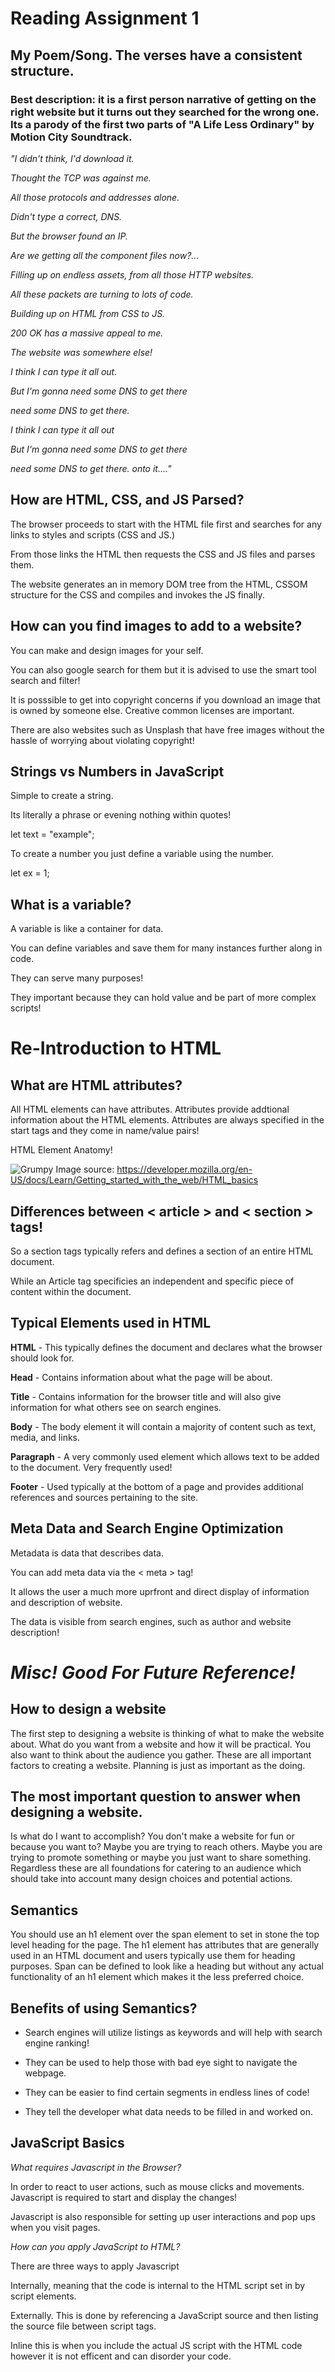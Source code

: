 # Reading Assignment 1 

## My Poem/Song. The verses have a consistent structure.

### Best description: it is a first person narrative of getting on the right website but it turns out they searched for the wrong one. Its a parody of the first two parts of "A Life Less Ordinary" by Motion City Soundtrack. 


*"I didn't think, I'd download it.*


*Thought the TCP was against me.*


*All those protocols and addresses alone.*


*Didn't type a correct, DNS.*


*But the browser found an IP.*


*Are we getting all the component files now?...*

*Filling up on endless assets, from all those HTTP websites.*


*All these packets are turning to lots of code.*

*Building up on HTML from CSS to JS.*

*200 OK has a massive appeal to me.*

*The website was somewhere else!*

*I think I can type it all out.*

*But I'm gonna need some DNS to get there*

*need some DNS to get there.*


*I think I can type it all out*

*But I'm gonna need some DNS to get there*

*need some DNS to get there. onto it...."*

## How are HTML, CSS, and JS Parsed?

The browser proceeds to start with the HTML file first and searches for any links to styles and scripts (CSS and JS.)

From those links the HTML then requests the CSS and JS files and parses them.

The website generates an in memory DOM tree from the HTML, CSSOM structure for the CSS and compiles and invokes the JS finally.

## How can you find images to add to a website?

You can make and design images for your self.

You can also google search for them but it is advised to use the smart tool search and filter! 

It is posssible to get into copyright concerns if you download an image that is owned by someone else. Creative common licenses are important.

There are also websites such as Unsplash that have free images without the hassle of worrying about violating copyright!

## Strings vs Numbers in JavaScript

Simple to create a string.

Its literally a phrase or evening nothing within quotes!

let text = "example";

To create a number you just define a variable using the number.

let ex = 1;

## What is a variable?

A variable is like a container for data. 

You can define variables and save them for many instances further along in code. 

They can serve many purposes!

They important because they can hold value and be part of more complex scripts!

# Re-Introduction to HTML
## What are HTML attributes?

All HTML elements can have attributes. Attributes provide addtional information about the HTML elements. Attributes are always specified in the start tags and they come in name/value pairs!

HTML Element Anatomy!

![Grumpy](https://developer.mozilla.org/en-US/docs/Learn/Getting_started_with_the_web/HTML_basics/grumpy-cat-small.png)
Image source: https://developer.mozilla.org/en-US/docs/Learn/Getting_started_with_the_web/HTML_basics

## Differences between < article > and < section > tags!

So a section tags typically refers and defines a section of an entire HTML document.

While an Article tag specificies an independent and specific piece of content within the document. 

## Typical Elements used in HTML

**HTML** - This typically defines the document and declares what the browser should look for.

**Head** - Contains information about what the page will be about. 

**Title** - Contains information for the browser title and will also give information for what others see on search engines.

**Body** - The body element it will contain a majority of content such as text, media, and links.

**Paragraph** - A very commonly used element which allows text to be added to the document. Very frequently used!

**Footer** - Used typically at the bottom of a page and provides additional references and sources pertaining to the site. 

## Meta Data and Search Engine Optimization

Metadata is data that describes data.

You can add meta data via the < meta > tag!

It allows the user a much more uprfront and direct display of information and description of website.

The data is visible from search engines, such as author and website description!

# *Misc! Good For Future Reference!*

## How to design a website

The first step to designing a website is thinking of what to make the website about. What do you want from a website and how it will be practical. You also want to think about the audience you gather. These are all important factors to creating a website. Planning is just as important as the doing.

## The most important question to answer when designing a website.

Is what do I want to accomplish? You don't make a website for fun or because you want to? Maybe you are trying to reach others. Maybe you are trying to promote something or maybe you just want to share something. Regardless these are all foundations for catering to an audience which should take into account many design choices and potential actions.

## Semantics

You should use an h1 element over the span element to set in stone the top level heading for the page. The h1 element has attributes that are generally used in an HTML document and users typically use them for heading purposes. Span can be defined to look like a heading but without any actual functionality of an h1 element which makes it the less preferred choice.

## Benefits of using Semantics?

- Search engines will utilize listings as keywords and will help with search engine ranking!

- They can be used to help those with bad eye sight to navigate the webpage.

- They can be easier to find certain segments in endless lines of code!

- They tell the developer what data needs to be filled in and worked on.

## JavaScript Basics

*What requires Javascript in the Browser?*

In order to react to user actions, such as mouse clicks and movements. Javascript is required to start and display the changes!

Javascript is also responsible for setting up user interactions and pop ups when you visit pages.

*How can you apply JavaScript to HTML?*

There are three ways to apply Javascript

Internally, meaning that the code is internal to the HTML script set in by script elements.

Externally. This is done by referencing a JavaScript source and then listing the source file between script tags.

Inline this is when you include the actual JS script with the HTML code however it is not efficent and can disorder your code. 


